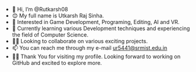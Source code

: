 - 👋 Hi, I’m @Rutkarsh08
- 😊 My full name is Utkarsh Raj Sinha.
- 👀 Interested in Game Development, Programing, Editing, AI and VR.
- 📖 Currently learning various Development techniques and experiencing the field of Computer Science.
- 🤝🏻 Looking to collaborate on various exciting projects.
- 📫 You can reach me through my e-mail ur5441@srmist.edu.in
- 🙏🏻 Thank You for visiting my profile. Looking forward to working on GitHub and excited to explore more.
<!---
Rutkarsh08/Rutkarsh08 is a ✨ special ✨ repository because its `README.md` (this file) appears on your GitHub profile.
You can click the Preview link to take a look at your changes.
--->
